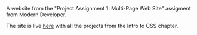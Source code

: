 A website from the "Project Assignment 1: Multi-Page Web Site" assigment from Modern Developer.

The site is live [here](http://devonaero.github.io/my-site) with all the projects from the Intro to CSS chapter.
